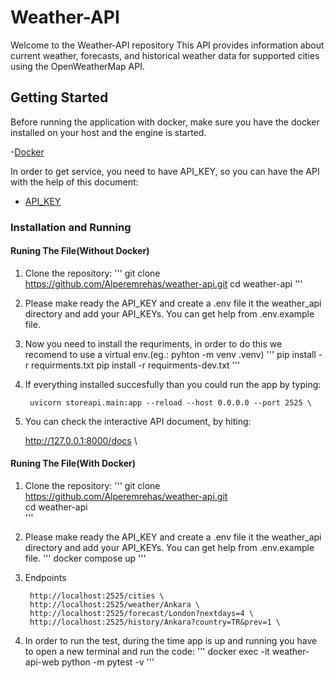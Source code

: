 # Weather-API

Welcome to the Weather-API repository This API provides information about current weather, forecasts, and historical weather data for supported cities using the OpenWeatherMap API.

## Getting Started
Before running the application with docker, make sure you have the docker installed on your host and the engine is started.

-[Docker](https://www.docker.com/products/docker-desktop/) 

In order to get service, you need to have API_KEY, so you can have the API with the help of this document:

- [API_KEY](https://openweathermap.org/appid)

### Installation and Running

#### Runing The File(Without Docker)

1. Clone the repository:
        '''
        git clone https://github.com/Alperemrehas/weather-api.git
        cd weather-api
        '''
2. Please make ready the API_KEY and create a .env file it the weather_api directory and add your API_KEYs. You can get help from .env.example file.

3. Now you need to install the requriments, in order to do this we recomend to use a virtual env.(eg.: pyhton -m venv .venv)
        '''
        pip install -r requirments.txt
        pip install -r requirments-dev.txt
        '''
4. If everything installed succesfully than you could run the app by typing: 

        uvicorn storeapi.main:app --reload --host 0.0.0.0 --port 2525 \

5. You can check the interactive API document, by hiting:
    
    http://127.0.0.1:8000/docs \

#### Runing The File(With Docker)

1. Clone the repository:
        '''
        git clone https://github.com/Alperemrehas/weather-api.git \
        cd weather-api \
        '''

2. Please make ready the API_KEY and create a .env file it the weather_api directory and add your API_KEYs. You can get help from .env.example file.
        '''
        docker compose up 
        '''

3. Endpoints

        http://localhost:2525/cities \
        http://localhost:2525/weather/Ankara \
        http://localhost:2525/forecast/London?nextdays=4 \
        http://localhost:2525/history/Ankara?country=TR&prev=1 \

4. In order to run the test, during the time app is up and running you have to open a new terminal and run the code:
         '''
        docker exec -it weather-api-web python -m pytest -v
        '''